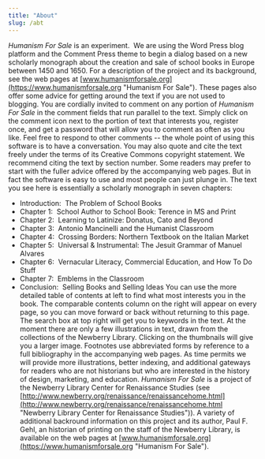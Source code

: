 ```yaml
---
title: "About"
slug: /abt
---
```

*Humanism For Sale* is an experiment.  We are using the Word Press blog platform and the Comment Press theme to begin a dialog based on a new scholarly monograph about the creation and sale of school books in Europe between 1450 and 1650. For a description of the project and its background, see the web pages at [www.humanismforsale.org](https://www.humanismforsale.org "Humanism For Sale"). These pages also offer some advice for getting around the text if you are not used to blogging.
You are cordially invited to comment on any portion of *Humanism For Sale* in the comment fields that run parallel to the text. Simply click on the comment icon next to the portion of text that interests you, register once, and get a password that will allow you to comment as often as you like. Feel free to respond to other comments -- the whole point of using this software is to have a conversation. You may also quote and cite the text freely under the terms of its Creative Commons copyright statement. We recommend citing the text by section number.
Some readers may prefer to start with the fuller advice offered by the accompanying web pages. But in fact the software is easy to use and most people can just plunge in.
The text you see here is essentially a scholarly monograph in seven chapters:
* Introduction:  The Problem of School Books
* Chapter 1:  School Author to School Book: Terence in MS and Print
* Chapter 2:  Learning to Latinize: Donatus, Cato and Beyond
* Chapter 3:  Antonio Mancinelli and the Humanist Classroom
* Chapter 4:  Crossing Borders: Northern Textbook on the Italian Market
* Chapter 5:  Universal &amp; Instrumental: The Jesuit Grammar of Manuel Alvares
* Chapter 6:  Vernacular Literacy, Commercial Education, and How To Do Stuff
* Chapter 7:  Emblems in the Classroom
* Conclusion:  Selling Books and Selling Ideas
You can use the more detailed table of contents at left to find what most interests you in the book. The comparable contents column on the right will appear on every page, so you can move forward or back without returning to this page. The search box at top right will get you to keywords in the text. At the moment there are only a few illustrations in text, drawn from the collections of the Newberry Library. Clicking on the thumbnails will give you a larger image. Footnotes use abbreviated forms by reference to a full bibliography in the accompanying web pages.
As time permits we will provide more illustrations, better indexing, and additional gateways for readers who are not historians but who are interested in the history of design, marketing, and education.
*Humanism For Sale* is a project of the Newberry Library Center for Renaissance Studies (see [http://www.newberry.org/renaissance/renaissancehome.html](http://www.newberry.org/renaissance/renaissancehome.html "Newberry Library Center for Renaissance Studies")). A variety of additional backround information on this project and its author, Paul F. Gehl, an historian of printing on the staff of the Newberry Library, is available on the web pages at [www.humanismforsale.org](https://www.humanismforsale.org "Humanism For Sale").
